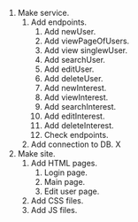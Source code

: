1. Make service.
    1. Add endpoints.
        1. Add newUser.
        2. Add viewPageOfUsers.
        3. Add view singlewUser.
        4. Add searchUser.
        5. Add editUser.
        6. Add deleteUser.
        7. Add newInterest.
        8. Add viewInterest.
        9. Add searchInterest.
        10. Add editInterest.
        11. Add deleteInterest.
        12. Check endpoints.
    2. Add connection to DB. X
1. Make site.
    1. Add HTML pages.
        1. Login page.
        2. Main page.
        3. Edit user page.
    2. Add CSS files.
    3. Add JS files.